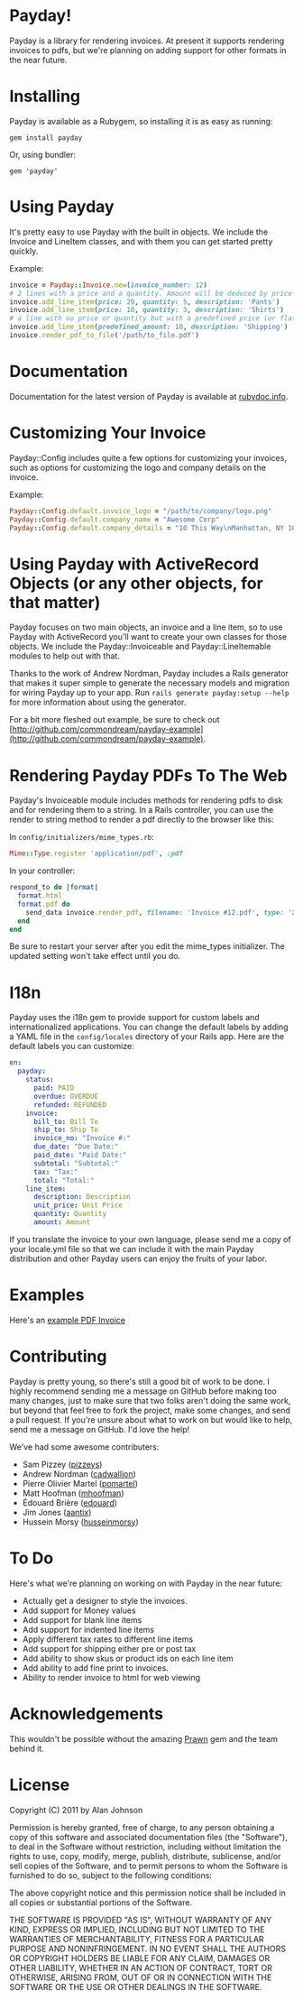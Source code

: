 Payday!
===
Payday is a library for rendering invoices. At present it supports rendering invoices to pdfs, but we're planning on adding support for other formats in the near future.

Installing
===
Payday is available as a Rubygem, so installing it is as easy as running:

```
gem install payday
```

Or, using bundler:

```
gem 'payday'
```

Using Payday
===
It's pretty easy to use Payday with the built in objects. We include the Invoice and LineItem classes, and with them you can get started pretty quickly.

Example:

``` ruby
invoice = Payday::Invoice.new(invoice_number: 12)
# 2 lines with a price and a quantity. Amount will be deduced by price * quantity
invoice.add_line_item(price: 20, quantity: 5, description: 'Pants')
invoice.add_line_item(price: 10, quantity: 3, description: 'Shirts')
# a line with no price or quantity but with a predefined price (or flat fee)
invoice.add_line_item(predefined_amount: 10, description: 'Shipping')
invoice.render_pdf_to_file('/path/to_file.pdf')
```

Documentation
===
Documentation for the latest version of Payday is available at [rubydoc.info](http://www.rubydoc.info/gems/payday).

Customizing Your Invoice
===
Payday::Config includes quite a few options for customizing your invoices, such as options for customizing the logo and
company details on the invoice.

Example:

``` ruby
Payday::Config.default.invoice_logo = "/path/to/company/logo.png"
Payday::Config.default.company_name = "Awesome Corp"
Payday::Config.default.company_details = "10 This Way\nManhattan, NY 10001\n800-111-2222\nawesome@awesomecorp.com"
```

Using Payday with ActiveRecord Objects (or any other objects, for that matter)
===

Payday focuses on two main objects, an invoice and a line item, so to use Payday with ActiveRecord you'll want to create your own classes for those objects. We include the Payday::Invoiceable and Payday::LineItemable modules to help out with that.

Thanks to the work of Andrew Nordman, Payday includes a Rails generator that makes it super simple to generate the necessary models and migration for wiring Payday up to your app. Run `rails generate payday:setup --help` for more information about using the generator.

For a bit more fleshed out example, be sure to check out [http://github.com/commondream/payday-example](http://github.com/commondream/payday-example).

Rendering Payday PDFs To The Web
===
Payday's Invoiceable module includes methods for rendering pdfs to disk and for rendering them to a string. In a Rails controller, you can use the
render to string method to render a pdf directly to the browser like this:

In `config/initializers/mime_types.rb`:

``` ruby
Mime::Type.register 'application/pdf', :pdf
```

In your controller:

``` ruby
respond_to do |format|
  format.html
  format.pdf do
    send_data invoice.render_pdf, filename: 'Invoice #12.pdf', type: 'application/pdf', disposition: 'inline'
  end
end
```

Be sure to restart your server after you edit the mime_types initializer. The updated setting won't take effect until you do.

I18n
===
Payday uses the i18n gem to provide support for custom labels and internationalized applications. You can change the default labels by adding a YAML file in the `config/locales` directory of your Rails app. Here are the default labels you can customize:

``` yaml
en:
  payday:
    status:
      paid: PAID
      overdue: OVERDUE
      refunded: REFUNDED
    invoice:
      bill_to: Bill To
      ship_to: Ship To
      invoice_no: "Invoice #:"
      due_date: "Due Date:"
      paid_date: "Paid Date:"
      subtotal: "Subtotal:"
      tax: "Tax:"
      total: "Total:"
    line_item:
      description: Description
      unit_price: Unit Price
      quantity: Quantity
      amount: Amount
```

If you translate the invoice to your own language, please send me a copy of your locale.yml file so that we can include it with
the main Payday distribution and other Payday users can enjoy the fruits of your labor.

Examples
===
Here's an [example PDF Invoice](https://github.com/downloads/commondream/payday/example.pdf)

Contributing
===
Payday is pretty young, so there's still a good bit of work to be done. I highly recommend sending me a message on GitHub before making too many changes, just to make sure that two folks aren't doing the same work, but beyond that feel free to fork the project, make some changes, and send a pull request. If you're unsure about what to work on but would like to help, send me a message on GitHub. I'd love the help!

We've had some awesome contributers:

* Sam Pizzey ([pizzeys](http://github.com/pizzeys))
* Andrew Nordman ([cadwallion](http://github.com/cadwallion))
* Pierre Olivier Martel ([pomartel](http://github.com/pomartel))
* Matt Hoofman ([mhoofman](https://github.com/mhoofman))
* Édouard Brière ([edouard](https://github.com/edouard))
* Jim Jones ([aantix](https://github.com/aantix))
* Hussein Morsy ([husseinmorsy](https://github.com/husseinmorsy))

To Do
===
Here's what we're planning on working on with Payday in the near future:

* Actually get a designer to style the invoices.
* Add support for Money values
* Add support for blank line items
* Add support for indented line items
* Apply different tax rates to different line items
* Add support for shipping either pre or post tax
* Add ability to show skus or product ids on each line item
* Add ability to add fine print to invoices.
* Ability to render invoice to html for web viewing

Acknowledgements
===
This wouldn't be possible without the amazing [Prawn](http://prawn.majesticseacreature.com) gem and the team behind it.

License
===
Copyright (C) 2011 by Alan Johnson

Permission is hereby granted, free of charge, to any person obtaining a copy
of this software and associated documentation files (the "Software"), to deal
in the Software without restriction, including without limitation the rights
to use, copy, modify, merge, publish, distribute, sublicense, and/or sell
copies of the Software, and to permit persons to whom the Software is
furnished to do so, subject to the following conditions:

The above copyright notice and this permission notice shall be included in
all copies or substantial portions of the Software.

THE SOFTWARE IS PROVIDED "AS IS", WITHOUT WARRANTY OF ANY KIND, EXPRESS OR
IMPLIED, INCLUDING BUT NOT LIMITED TO THE WARRANTIES OF MERCHANTABILITY,
FITNESS FOR A PARTICULAR PURPOSE AND NONINFRINGEMENT. IN NO EVENT SHALL THE
AUTHORS OR COPYRIGHT HOLDERS BE LIABLE FOR ANY CLAIM, DAMAGES OR OTHER
LIABILITY, WHETHER IN AN ACTION OF CONTRACT, TORT OR OTHERWISE, ARISING FROM,
OUT OF OR IN CONNECTION WITH THE SOFTWARE OR THE USE OR OTHER DEALINGS IN
THE SOFTWARE.
